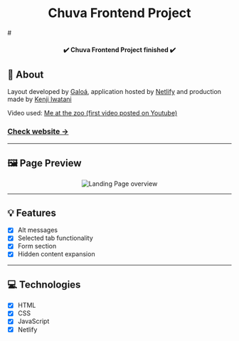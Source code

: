 <H1 align="center">Chuva Frontend Project</H1>
#


<h4 align="center">
   ✔️ Chuva Frontend Project finished ✔️
</h4>

<H2 id="about">📙 About</H2>

<p>Layout developed by <a href="https://github.com/galoa">Galoá</a>, application hosted by <a href="https://www.netlify.com/">Netlify</a> and production made by <a href="https://www.linkedin.com/in/kleverson-kenji-iwatani/" target="_blank">Kenji Iwatani</a></p>
<p>Video used: <a href="https://www.youtube.com/watch?v=jNQXAC9IVRw">Me at the zoo (first video posted on Youtube)</a></p>

<p>
    <h3><a href="https://chuva-frontend-kenji.netlify.app/">Check website &rarr;</a></h3>
</p>



---

<H2 id="preview">🖼️ Page Preview</H2>

<section align="center">
    <img alt="Landing Page overview" src="/assets/preview.gif"/>
</section>

---

<H2 id="features">💡 Features</H2>

- [x] Alt messages
- [x] Selected tab functionality
- [x] Form section
- [x] Hidden content expansion

---

<H2 id="technologies">💻 Technologies</H2>

- [x] HTML
- [x] CSS
- [x] JavaScript
- [x] Netlify
